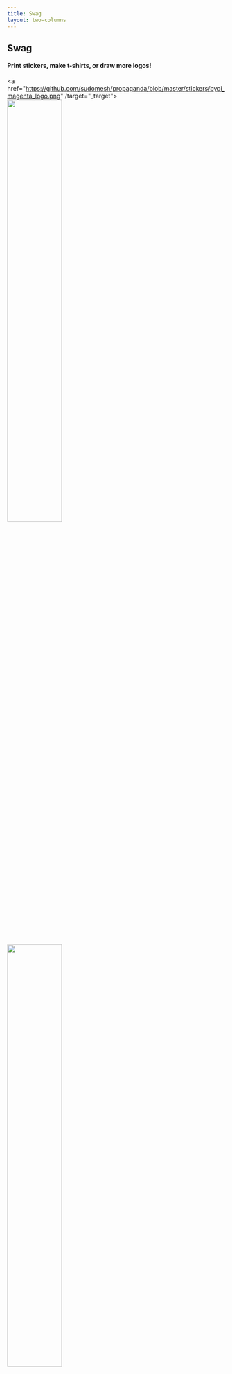 ```yaml
---
title: Swag
layout: two-columns
---
```


## Swag

#### Print stickers, make t-shirts, or draw more logos!

<a href="https://github.com/sudomesh/propaganda/blob/master/stickers/byoi_magenta_logo.png" /target="_target"><img src="https://github.com/sudomesh/propaganda/blob/master/stickers/byoi_magenta_logo.png?raw=true" width="50%"/></a>
<a href="https://github.com/sudomesh/propaganda/blob/master/stickers/byoiV3_smaller.png" target="_target"><img src="https://github.com/sudomesh/propaganda/blob/master/stickers/byoiV3_smaller.png?raw=true" width="50%"/></a>
<a href="https://github.com/sudomesh/propaganda/blob/master/stickers/Mesh_Oakland_sticker.png" target="_target"><img src="https://github.com/sudomesh/propaganda/blob/master/stickers/Mesh_Oakland_sticker.png?raw=true" width="50%"/></a>
<a href="https://github.com/sudomesh/propaganda/blob/master/stickers/Mesh_the_earth_peoplesopen.net_sticker.png" target="_blank"><img src="https://github.com/sudomesh/propaganda/blob/master/stickers/Mesh_the_earth_peoplesopen.net_sticker.png?raw=true" width="50%"/></a>
<a href="https://github.com/sudomesh/propaganda/blob/master/stickers/Wide_rectangular_peoplesopen.net_sticker_less_text.png" target="_blank"><img src="https://github.com/sudomesh/propaganda/blob/master/stickers/Wide_rectangular_peoplesopen.net_sticker_less_text.png?raw=true"/></a>
